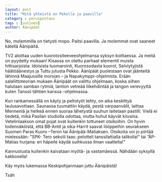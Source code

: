 ```yaml
---
layout: post
title: "Mitä yhteistä on Pekolla ja paavilla"
category : peruspostaus
tags : [uutinen]
author: Äänipäät
---
```


No, molemmilla on tietysti mopo. Paitsi paavilla. Ja molemmat ovat saaneet kätellä Äänipäitä.

TV2 aloittaa uuden kuorotositeeveeohjelmansa syksyn koittaessa. Ja meitä on pyydetty mukaan! Kisassa on otettu parhaat elementit muista hittisarjoista: Idolsista tuomarointi, Kuorosodasta kuorot, Selviytyjistä häätöäänestys ja Tuttu jutusta Pekko. Äänipäät puolestaan ovat jäänteitä lähinnä Maajussille morsian – ja Napakymppi-ohjelmista. Erään salaliittoteorian mukaan Äänipäät on valittu ohjelmaan, koska siihen halutaan samban rytmiä, lantion vetreää liikehdintää ja tangon verevyyttä kuten Tanssii tähtien kanssa –ohjelmassa.

Kun rankamessällä on käyty ja peltotyöt tehty, on aika keskittyä laulusavottaan. Saunassa tuumattiin käydä, pestä varpaanvälit, laittaa Menneniä ja hetkeä ennen suoraa lähetystä suuhun laitetaan pastilli. Vielä ei tiedetä, mikä Pasilan studiolla odottaa, mutta huhut käyvät kiivaina. Vetelinlaakson omat pojat ovat kuitenkin tottuneet otsikoihin. On hyvin todennäköistä, että BB-Antit ja sika-Harrit saavat lööppeihin seurakseen Suomen Paras Kuoro –Teron tai Äänipää-Matiaksen. Otsikoita voi jo piirtää mielessään: ”SPK- Tero sekoili taas: pelotteli tanssilattialla talikolla!” tai ”ÄP-Matias hurjana: en häpeile käydä suihkussa ilman vaatteita!”

Kannustusta kuitenkin kaivataan myötä- ja vastamäessä. Nähdään syksyllä kakkosella!

Käy myös lukemassa Keskipohjanmaan juttu Äänipäistä!

Tsäh
